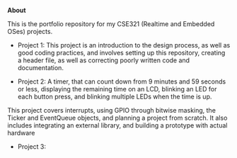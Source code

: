 **About**

This is the portfolio repository for my CSE321 (Realtime and Embedded OSes) projects.

* Project 1: This project is an introduction to the design process, as well as good coding practices, and involves setting up this repository, creating a header file, as well as correcting poorly written code and documentation.

* Project 2: A timer, that can count down from 9 minutes and 59 seconds or less, displaying the remaining time on an LCD, blinking an LED for each button press, and blinking multiple LEDs when the time is up.

This project covers interrupts, using GPIO through bitwise masking, the Ticker and EventQueue objects, and planning a project from scratch. It also includes integrating an external library, and building a prototype with actual hardware

* Project 3:
